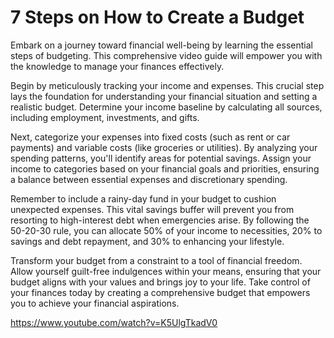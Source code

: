 # 7 Steps on How to Create a Budget

Embark on a journey toward financial well-being by learning the essential steps of budgeting. This comprehensive video guide will empower you with the knowledge to manage your finances effectively.

Begin by meticulously tracking your income and expenses. This crucial step lays the foundation for understanding your financial situation and setting a realistic budget. Determine your income baseline by calculating all sources, including employment, investments, and gifts.

Next, categorize your expenses into fixed costs (such as rent or car payments) and variable costs (like groceries or utilities). By analyzing your spending patterns, you'll identify areas for potential savings. Assign your income to categories based on your financial goals and priorities, ensuring a balance between essential expenses and discretionary spending.

Remember to include a rainy-day fund in your budget to cushion unexpected expenses. This vital savings buffer will prevent you from resorting to high-interest debt when emergencies arise. By following the 50-20-30 rule, you can allocate 50% of your income to necessities, 20% to savings and debt repayment, and 30% to enhancing your lifestyle.

Transform your budget from a constraint to a tool of financial freedom. Allow yourself guilt-free indulgences within your means, ensuring that your budget aligns with your values and brings joy to your life. Take control of your finances today by creating a comprehensive budget that empowers you to achieve your financial aspirations.

https://www.youtube.com/watch?v=K5UlgTkadV0